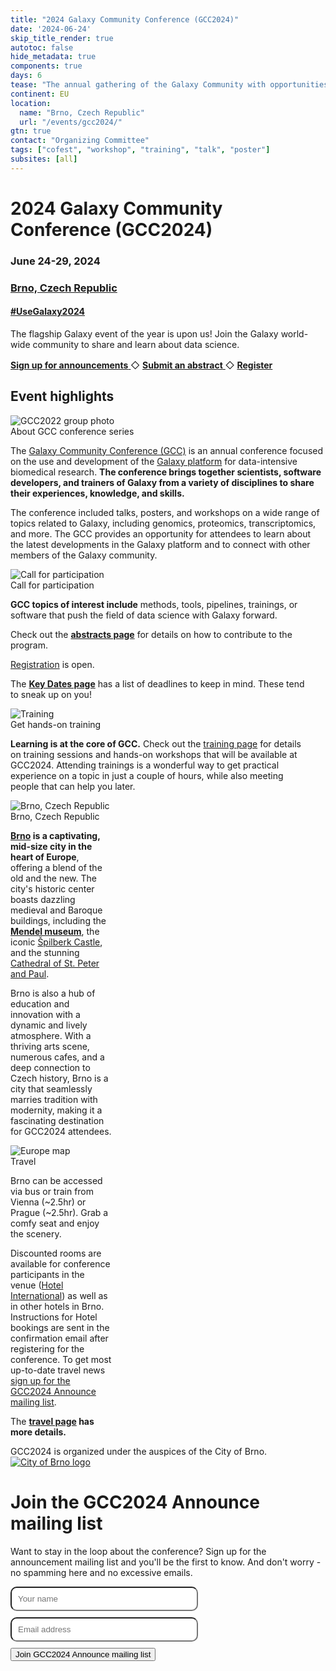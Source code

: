 ```yaml
---
title: "2024 Galaxy Community Conference (GCC2024)"
date: '2024-06-24'
skip_title_render: true
autotoc: false
hide_metadata: true
components: true
days: 6
tease: "The annual gathering of the Galaxy Community with opportunities to hear latest developments, get training, and meet everyone involved."
continent: EU
location:
  name: "Brno, Czech Republic"
  url: "/events/gcc2024/"
gtn: true
contact: "Organizing Committee"
tags: ["cofest", "workshop", "training", "talk", "poster"]
subsites: [all]
---
```


<slot name="/events/gcc2024/header" />

<div class="text-center my-5">

# **2024 Galaxy Community Conference (GCC2024)**

### June 24-29, 2024
### [Brno, Czech Republic](https://maps.app.goo.gl/QDx3SRk8YoZEbQv68)

#### [#UseGalaxy2024](https://twitter.com/hashtag/UseGalaxy2024)

  <div class="text-center my-5">
    <div class="lead" style="padding-bottom: 1rem">
      The flagship Galaxy event of the year is upon us! Join the Galaxy world-wide community to share and learn about data science.
    </div>
    <a target="_blank" href="https://gaggle.email/join/gcc2024-announce@gaggle.email" type="button" class="btn btn-primary">
        <strong>Sign up for announcements</strong>
    </a>
    ◇
    <a href="/events/gcc2024/abstracts/" type="button" class="btn btn-primary">
        <strong>Submit an abstract</strong>
    </a>
    ◇
    <a href="https://register.oxfordabstracts.com/event/5248?preview=true" type="button" class="btn btn-primary" target="_blank">
        <strong>Register</strong>
    </a>
  </div>
</div>

## Event highlights

<div class="card-deck lead">

  <!-- About GCC -->
  <div class="card" style="min-width: 30%; max-width: 40rem;">
    <img src="/images/events/gcc2024/gcc2023-generic.png" class="card-img-top" alt="GCC2022 group photo" />
    <div class="card-header">About GCC conference series</div>

The [Galaxy Community Conference (GCC)](/gcc) is an annual conference focused on
the use and development of the [Galaxy platform](https://galaxyproject.org/) for
data-intensive biomedical research. **The conference brings together scientists,
software developers, and trainers of Galaxy from a variety of disciplines to share their
experiences, knowledge, and skills.**

The conference included talks, posters, and workshops on a wide range of topics
related to Galaxy, including genomics, proteomics, transcriptomics, and more.
The GCC provides an opportunity for attendees to learn about the latest
developments in the Galaxy platform and to connect with other members of the
Galaxy community.

  </div>


  <!-- Call for participation -->
  <div class="card" style="min-width: 30%; max-width: 30rem;">
    <img src="/images/events/gcc2024/participation.png" class="card-img-top" alt="Call for participation" />
    <div class="card-header">Call for participation</div>

**GCC topics of interest include** methods, tools, pipelines, trainings, or
software that push the field of data science with Galaxy forward.

Check out the **[abstracts page](/events/gcc2024/abstracts/)** for details on how to
contribute to the program.

[Registration](/events/gcc2024/register/) is open.

The **[Key Dates page](/events/gcc2024/key-dates/)** has a list of deadlines to keep
in mind. These tend to sneak up on you!

  </div>


<!-- Fellowships -->
  <!-- <div class="card" style="min-width: 30%; max-width: 30rem;">
    <img src="/images/events/gcc2024/fellowships.png" class="card-img-top" alt="Fellowships" />
    <div class="card-header">Fellowships are available</div>

**There are travel & registration fellowships available** for participating at GCC2024!

Thanks to the [JXTX foundation](https://jxtxfoundation.org/), 6 graduate
students in genomics and data sciences will have an opportunity to attend the
conference.

**Deadline for application is March 31, 2024**. Complete details and the
application form are available on the [JXTX
website](https://jxtxfoundation.org/news/2024-2-19-gcc/).

  </div> -->


  <!-- Training -->
  <div class="card" style="min-width: 30%; max-width: 30rem;">
    <img src="/images/events/gcc2024/training.png" class="card-img-top" alt="Training" />
    <div class="card-header">Get hands-on training</div>

**Learning is at the core of GCC.** Check out the [training
page](/events/gcc2024/training/) for details on training sessions and hands-on
workshops that will be available at GCC2024. Attending trainings is a wonderful
way to get practical experience on a topic in just a couple of hours, while also
meeting people that can help you later.


<!-- A **preview of the training topics** includes:

  <ul>
    <li>Point-and-Click driven Machine Learning within Galaxy</li>
    <li>(Alhpa)fold proteins like it's nobody's business!</li>
    <li>How to administer a Galaxy server</li>
    <li>Quantum programming? I did it!</li>
    <li><a href="/events/gcc2024/training/"><i>and many more</i></a></li>
  </ul> -->

  </div>


<!-- Keynotes -->
  <!--<div class="card" style="min-width: 30%; max-width: 30rem;">
    <img src="/images/events/gcc2023/keynotes-images.png" class="card-img-top" alt="Keynotes abstract" />
    <div class="card-header">Keynote speakers</div>

**Three inspiring and prominent keynote speakers** presented work on how they
actively use and rely on Galaxy to make key research discoveries.

The covered topics focused on biodiversity and structural biology.

Check out their full biographies on the [program
page](/events/gcc2023/schedule/#keynote-speakers).

  </div> -->

<!-- Fellowships
  <div class="card" style="min-width: 30%; max-width: 30rem;">
    <img src="/images/events/gcc2023/fellowships.png" class="card-img-top" alt="Student fellowships" />
    <div class="card-header">Fellowships (still) available!</div>

GCC2023 is happy to announce that **fellowships are available for students** to
participate in GCC2023! Apply to build your professional network and learn.

The deadline for in-person fellowships has passed but you can still apply for
attending virtually. Check out the [Fellowships
page](/events/gcc2023/fellowships/) for details and application deadlines.

Brought to you by an anonymous donor.
  </div>
-->
  <!-- Destination -->
  <div class="card" style="min-width: 30%; max-width: 32.2%;">
    <img src="/images/events/gcc2024/brno.png" class="card-img-top" alt="Brno, Czech Republic" />
    <div class="card-header">Brno, Czech Republic</div>

**[Brno](https://www.amazingczechia.com/destinations/brno/) is a captivating,
mid-size city in the heart of Europe**, offering a blend of the old and the new.
The city's historic center boasts dazzling medieval and Baroque buildings,
including the **[Mendel museum](https://mendelmuseum.muni.cz/en)**, the iconic
[Špilberk Castle](https://www.gotobrno.cz/en/place/spilberk-castle/), and the
stunning [Cathedral of St. Peter and
Paul](https://www.gotobrno.cz/en/place/cathedral-of-st-peter-and-paul/).

Brno is also a hub of education and innovation with a dynamic and
lively atmosphere. With a thriving arts scene, numerous cafes, and a
deep connection to Czech history, Brno is a city that seamlessly marries
tradition with modernity, making it a fascinating destination for GCC2024
attendees.

  </div>


  <!-- Travel -->
  <div class="card" style="min-width: 30%; max-width: 32.2%">
    <img src="/images/events/gcc2024/europe-map.png" class="card-img-top" alt="Europe map" />
    <div class="card-header">Travel</div>

Brno can be accessed via bus or train from Vienna (~2.5hr) or Prague (~2.5hr).
Grab a comfy seat and enjoy the scenery.

Discounted rooms are available for conference participants in the venue ([Hotel International](https://www.hotelinternational.cz/en/)) as well as in other hotels in Brno.
Instructions for Hotel bookings are sent in the confirmation email after registering for the conference.
To get most up-to-date travel news
<a target="_blank" href="https://gaggle.email/join/gcc2024-announce@gaggle.email">
sign up for the GCC2024 Announce mailing list</a>.

The **[travel page](/events/gcc2024/travel/) has more details.**

  </div>


</div>

<div class="text-center">
  <span class="lead">GCC2024 is organized under the auspices of the City of Brno.</span>
  <a href="https://en.brno.cz/" target="_blank"><img src="/images/events/gcc2024/brno-city-logo.png" style="max-width: 50%" alt="City of Brno logo" /></a>
</div>

# Join the GCC2024 Announce mailing list

Want to stay in the loop about the conference? Sign up for the announcement
mailing list and you'll be the first to know. And don't worry - no spamming here
and no excessive emails.
<div class="text-center my-5">
  <form method="post" action="https://gaggle.email/join/gcc2024-announce@gaggle.email">
      <div>
          <input name="name" type="text" placeholder="Your name" style="width: 300px; border-radius: 10px; padding: 10px; margin-bottom: 10px;">
      </div>
      <div>
          <input name="email" type="email" placeholder="Email address" style="width: 300px; border-radius: 10px; padding: 10px; margin-bottom: 10px;">
      </div>
      <div>
          <button class="btn btn-primary">Join GCC2024 Announce mailing list</button>
      </div>
  </form>
</div>
